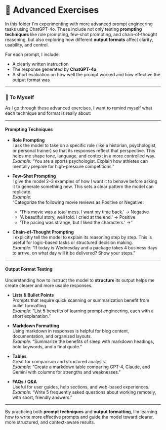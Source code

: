 # 🧠 Advanced Exercises

In this folder I'm experimenting with more advanced prompt engineering tasks using ChatGPT-4o. These include not only testing **prompting techniques** like role prompting, few-shot prompting, and chain-of-thought reasoning, but also exploring how different **output formats** affect clarity, usability, and control.

For each prompt, I include:

- A clearly written instruction
- The response generated by **ChatGPT-4o**
- A short evaluation on how well the prompt worked and how effective the output format was

---

### 📝 To Myself

As I go through these advanced exercises, I want to remind myself what each technique and format is really about:

---

#### **Prompting Techniques**

- **Role Prompting**  
  I ask the model to take on a specific role (like a historian, psychologist, or personal trainer) so that its responses reflect that perspective. This helps me shape tone, language, and context in a more controlled way.  
  _Example:_ “You are a sports psychologist. Explain how athletes can mentally prepare for high-pressure competitions.”

- **Few-Shot Prompting**  
  I give the model 2–3 examples of how I want it to behave before asking it to generate something new. This sets a clear pattern the model can replicate.  
  _Example:_  
  “Categorize the following movie reviews as Positive or Negative:

  - 'This movie was a total mess. I want my time back.' → Negative
  - 'A beautiful story, well told. I cried at the end.' → Positive
  - 'The pacing was strange, but I liked the characters.' →”

- **Chain-of-Thought Prompting**  
  I explicitly tell the model to explain its reasoning step by step. This is useful for logic-based tasks or structured decision making.  
  _Example:_ “If today is Wednesday and a package takes 4 business days to arrive, on what day will it be delivered? Show your steps.”

---

#### **Output Format Testing**

Understanding how to instruct the model to **structure** its output helps me create clearer and more usable responses.

- **Lists & Bullet Points**  
  Prompts that require quick scanning or summarization benefit from bullet formatting.  
  _Example:_ “List 5 benefits of learning prompt engineering, each with a short explanation.”

- **Markdown Formatting**  
  Using markdown in responses is helpful for blog content, documentation, and organized layouts.  
  _Example:_ “Summarize the benefits of sleep with markdown headings, bold keywords, and a final quote.”

- **Tables**  
  Great for comparison and structured analysis.  
  _Example:_ “Create a markdown table comparing GPT-4, Claude, and Gemini with columns for strengths and weaknesses.”

- **FAQs / Q&A**  
  Useful for user guides, help sections, and web-based experiences.  
  _Example:_ “Write 5 frequently asked questions about working remotely, with short, friendly answers.”

---

By practicing both **prompt techniques** and **output formatting**, I’m learning how to write more effective prompts and guide the model toward clearer, more structured, and context-aware results.
